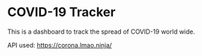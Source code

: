 # COVID-19 Tracker

This is a dashboard to track the spread of COVID-19 world wide.

API used: https://corona.lmao.ninja/
